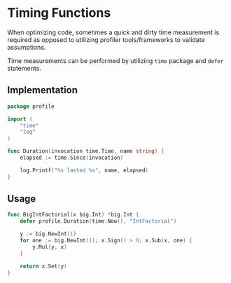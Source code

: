 # Timing Functions

When optimizing code, sometimes a quick and dirty time measurement is required
as opposed to utilizing profiler tools/frameworks to validate assumptions.

Time measurements can be performed by utilizing `time` package and `defer` statements.

## Implementation

```go
package profile

import (
    "time"
    "log"
)

func Duration(invocation time.Time, name string) {
    elapsed := time.Since(invocation)

    log.Printf("%s lasted %s", name, elapsed)
}
```

## Usage

```go
func BigIntFactorial(x big.Int) *big.Int {
    defer profile.Duration(time.Now(), "IntFactorial")

    y := big.NewInt(1)
    for one := big.NewInt(1); x.Sign() > 0; x.Sub(x, one) {
        y.Mul(y, x)
    }

    return x.Set(y)
}
```
